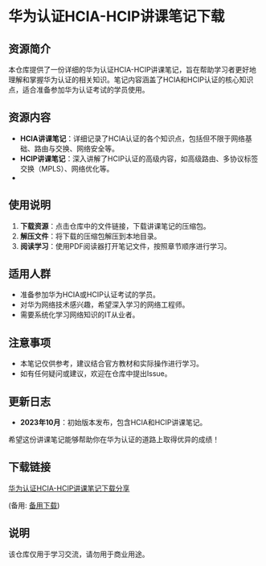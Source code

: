 # 华为认证HCIA-HCIP讲课笔记下载

## 资源简介

本仓库提供了一份详细的华为认证HCIA-HCIP讲课笔记，旨在帮助学习者更好地理解和掌握华为认证的相关知识。笔记内容涵盖了HCIA和HCIP认证的核心知识点，适合准备参加华为认证考试的学员使用。

## 资源内容

- **HCIA讲课笔记**：详细记录了HCIA认证的各个知识点，包括但不限于网络基础、路由与交换、网络安全等。
- **HCIP讲课笔记**：深入讲解了HCIP认证的高级内容，如高级路由、多协议标签交换（MPLS）、网络优化等。
- 
## 使用说明

1. **下载资源**：点击仓库中的文件链接，下载讲课笔记的压缩包。
2. **解压文件**：将下载的压缩包解压到本地目录。
3. **阅读学习**：使用PDF阅读器打开笔记文件，按照章节顺序进行学习。

## 适用人群

- 准备参加华为HCIA或HCIP认证考试的学员。
- 对华为网络技术感兴趣，希望深入学习的网络工程师。
- 需要系统化学习网络知识的IT从业者。

## 注意事项

- 本笔记仅供参考，建议结合官方教材和实际操作进行学习。
- 如有任何疑问或建议，欢迎在仓库中提出Issue。

## 更新日志

- **2023年10月**：初始版本发布，包含HCIA和HCIP讲课笔记。

希望这份讲课笔记能够帮助你在华为认证的道路上取得优异的成绩！

## 下载链接
[华为认证HCIA-HCIP讲课笔记下载分享](https://pan.quark.cn/s/890c4a80a08f) 

(备用: [备用下载](https://pan.baidu.com/s/1rfBB9VCYmLPeMx_u1proHg?pwd=1234))

## 说明

该仓库仅用于学习交流，请勿用于商业用途。
